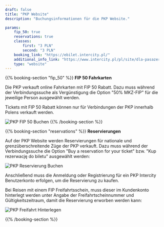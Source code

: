 ```yaml
---
draft: false
title: "PKP Website"
description: "Buchungsinformationen für die PKP Website."

params:
    fip_50: true
    reservations: true
    classes:
        first: "3 PLN"
        second: "3 PLN"
    booking_link: "https://ebilet.intercity.pl/"
    additional_info_link: "https://www.intercity.pl/pl/site/dla-pasazera/kup-bilet/bilet/przejazdy-z-fip.html"
    type: "website"
---
```


{{% booking-section "fip_50" %}}
**FIP 50 Fahrkarten**

Die PKP verkauft online Fahrkarten mit FIP 50 Rabatt. Dazu muss während der Verbindungssuche als Vergünstigung die Option "50% MKZ-FIP" für die jeweilige Person ausgewählt werden.

Tickets mit FIP 50 Rabatt können nur für Verbindungen der PKP innerhalb Polens verkauft werden.

![PKP FIP 50 Buchen](pkp_fip_50.webp)
{{% /booking-section %}}

{{% booking-section "reservations" %}}
**Reservierungen**

Auf der PKP Website werden Reservierungen für nationale und grenzüberschreitende Züge der PKP verkauft. Dazu muss während der Verbindungssuche die Option "Buy a reservation for your ticket" bzw. "Kup rezerwację do biletu" ausgewählt werden:

![PKP Reservierung Buchen](pkp_reservation.webp)

Anschließend muss die Anmeldung oder Registrierung für ein PKP Intercity Benutzerkonto erfolgen, um die Reservierung zu kaufen.

Bei Reisen mit einem FIP Freifahrtsschein, muss dieser im Kundenkonto hinterlegt werden unter Angabe der Freifahrtscheinnummer und Gültigkeitszeitraum, damit die Reservierung erworben werden kann:

![PKP Freifahrt Hinterlegen](pkp_reservation_ticket.webp)

{{% /booking-section %}}
